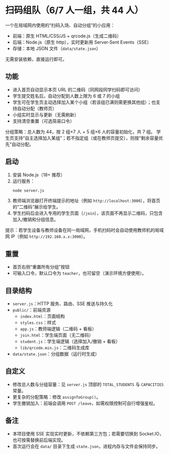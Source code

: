 # 扫码组队（6/7 人一组，共 44 人）

一个在局域网内使用的“扫码入场、自动分组”的小应用：
- 前端：原生 HTML/CSS/JS + qrcode.js（生成二维码）
- 后端：Node.js（原生 http），实时更新用 Server‑Sent Events（SSE）
- 存储：本地 JSON 文件（`data/state.json`）

无需安装依赖，直接运行即可。

## 功能
- 进入首页自动显示本页 URL 的二维码（同网段同学扫码即可访问）
- 学生提交姓名后，自动分配到人数上限为 6 或 7 的小组
- 学生可在学生页主动选择加入某个小组（若该组已满则需更换其他组）；也支持自动分配（教师页）
- 小组实时显示与更新（无需刷新）
- 支持清空重置（可选简易口令）

分组策略：总人数为 44，按 2 组×7 人 + 5 组×6 人的容量初始化，共 7 组。
学生页支持“自主选择加入某组”；若不指定组（或在教师页提交），则按“剩余容量优先”自动分配。

## 启动
1. 安装 Node.js（18+ 推荐）
2. 运行服务：
   ```bash
   node server.js
   ```
3. 教师端浏览器打开终端提示的地址（例如 `http://localhost:3000`），将首页的“二维码”展示给学生。
4. 学生扫码后会进入专用的学生页面（`/join`），该页面不再显示二维码，只包含加入/撤销和分组信息。

提示：若学生设备与教师设备在同一局域网，手机扫码时会自动使用教师机的局域网 IP（例如 `http://192.168.x.x:3000`）。

## 重置
- 首页右侧“重置所有分组”按钮
- 可输入口令，默认口令为 `teacher`，也可留空（演示环境方便使用）。

## 目录结构
- `server.js`：HTTP 服务、路由、SSE 推送与持久化
- `public/`：前端资源
  - `index.html`：页面结构
  - `styles.css`：样式
  - `app.js`：教师端逻辑（二维码 + 看板）
  - `join.html`：学生端页面（无二维码）
  - `student.js`：学生端逻辑（选择加入/撤销 + 看板）
  - `lib/qrcode.min.js`：二维码生成库
- `data/state.json`：分组数据（运行时生成）

## 自定义
- 修改总人数与分组容量：见 `server.js` 顶部的 `TOTAL_STUDENTS` 与 `CAPACITIES` 常量。
- 更复杂的分配策略：修改 `assignToGroup()`。
- 学生撤销加入：前端会调用 `POST /leave`，如需权限控制可自行增强鉴权。

## 备注
- 本项目使用 SSE 实现实时更新，不依赖第三方包；若需要切换到 Socket.IO，也可按需替换前后端实现。
- 首次运行会在 `data/` 目录下生成 `state.json`，进程内存与文件会保持同步。

